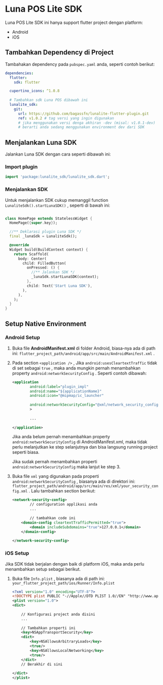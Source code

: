 # Luna POS Lite SDK


Luna POS Lite SDK ini hanya support flutter project dengan platform:

- Android
- iOS

## Tambahkan Dependency di Project

Tambahakan dependency pada `pubspec.yaml` anda, seperti contoh berikut:

```yaml
dependencies:
  flutter:
    sdk: flutter

  cupertino_icons: ^1.0.8
  
  # Tambahkan sdk Luna POS dibawah ini
  lunalite_sdk:
    git:
      url: https://github.com/bagassfn/lunalite-flutter-plugin.git
      ref: v1.0.2 # tag versi yang ingin digunakan
      # jika menggunakan versi denga akhiran -dev (misal: v1.0.1-dev)
      # berarti anda sedang menggunakan environment dev dari SDK
```

## Menjalankan Luna SDK

Jalankan Luna SDK dengan cara seperti dibawah ini:

### Import plugin

```dart
import 'package:lunalite_sdk/lunalite_sdk.dart';
```

### Menjalankan SDK

Untuk menjalankan SDK cukup memanggil function `LunaliteSdk().startLunaSDK()` , seperti di bawah ini:

```dart

class HomePage extends StatelessWidget {
  HomePage({super.key});

  //** Deklarasi plugin Luna SDK */
  final _lunaSdk = LunaliteSdk();

  @override
  Widget build(BuildContext context) {
    return Scaffold(
      body: Center(
        child: FilledButton(
          onPressed: () {
            //** Jalankan SDK */
            _lunaSdk.startLunaSDK(context);
          },
          child: Text('Start Luna SDK'),
        ),
      ),
    );
  }
}
```

## Setup Native Environment

### Android Setup

1. Buka file **AndroidManifest.xml** di folder Android, biasa-nya ada di path ini: `flutter_project_path/android/app/src/main/AndroidManifest.xml` .
2. Pada section `<application />` , Jika `android:usesCleartextTraffic` tidak di set sebagai `true` , maka anda mungkin pernah menambahkan property `android:networkSecurityConfig`  . Seperti contoh dibawah:
    
    ```xml
    <application
            android:label="plugin_impl"
            android:name="${applicationName}"
            android:icon="@mipmap/ic_launcher"
            
            android:networkSecurityConfig="@xml/network_security_configs"
            >
            
            ...
            
    </application>
    ```
    
    Jika anda belum pernah menambahkan property `android:networkSecurityConfig`  di AndroidManifest.xml, maka tidak perlu melanjutkan ke step selanjutnya dan bisa langsung running project seperti biasa.
    
    Jika sudak pernah menambahkan properti `android:networkSecurityConfig` maka lanjut ke step 3.
    
3. Buka file `xml` yang digunakan pada properti `android:networkSecurityConfig` , biasanya ada di direktori ini: `flutter_project_path/android/app/src/main/res/xml/your_security_config.xml` .
Lalu tambahkan section berikut:
    
    ```xml
    <network-security-config>
    		// configuration applikasi anda
    		...
    		
    		// tambahkan code ini
        <domain-config cleartextTrafficPermitted="true">
            <domain includeSubdomains="true">127.0.0.1</domain>
        </domain-config>
        
    </network-security-config>
    ```
    

### iOS Setup

Jika SDK tidak berjalan dengan baik di platform iOS, maka anda perlu menambahkan setup sebagai berikut.

1. Buka file `Info.plist` , biasanya ada di path ini: `your_flutter_project_path/ios/Runner/Info.plist` 

    ```xml
    <?xml version="1.0" encoding="UTF-8"?>
    <!DOCTYPE plist PUBLIC "-//Apple//DTD PLIST 1.0//EN" "http://www.apple.com/DTDs/PropertyList-1.0.dtd">
    <plist version="1.0">
    <dict>
        
        // Konfigurasi project anda disini
        ...
        
        // Tambahkan properti ini
        <key>NSAppTransportSecurity</key>
        <dict>
            <key>NSAllowsArbitraryLoads</key>
            <true/>
            <key>NSAllowsLocalNetworking</key>
            <true/>
        </dict>
        // Berakhir di sini
        
    </dict>
    </plist>

    ```